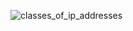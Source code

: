 ![classes_of_ip_addresses](https://github.com/user-attachments/assets/e3def3c0-4fa8-4b9a-95ea-b96b21ff7f31)

